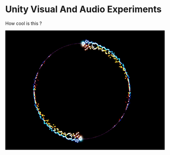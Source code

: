 # Unity Visual And Audio Experiments
How cool is this ?

![alt text](https://raw.githubusercontent.com/AlexandreCourtin/UnityVisualAndAudioExperiments/master/coolpic1.png)
